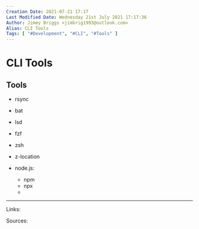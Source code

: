 ```yaml
---
Creation Date: 2021-07-21 17:17
Last Modified Date: Wednesday 21st July 2021 17:17:36
Author: Jimmy Briggs <jimbrig1993@outlook.com>
Alias: CLI Tools
Tags: [ "#Development", "#CLI", "#Tools" ]
---
```


# CLI Tools

## Tools

- rsync
- bat
- lsd
- fzf
- zsh

- z-location

- node.js:
	- npm
	- npx
	- 


***

Links: 

Sources:


